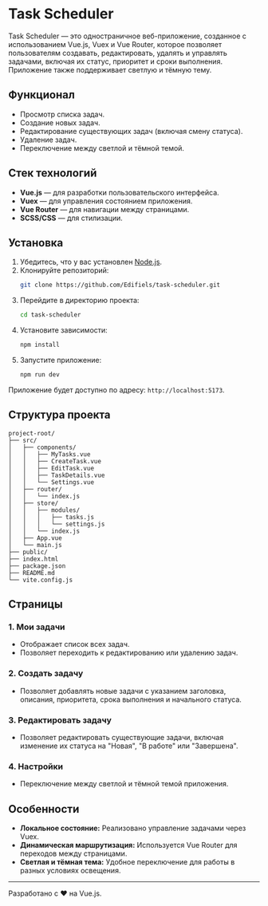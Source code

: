# Task Scheduler

Task Scheduler — это одностраничное веб-приложение, созданное с использованием Vue.js, Vuex и Vue Router, которое позволяет пользователям создавать, редактировать, удалять и управлять задачами, включая их статус, приоритет и сроки выполнения. Приложение также поддерживает светлую и тёмную тему.

## Функционал
- Просмотр списка задач.
- Создание новых задач.
- Редактирование существующих задач (включая смену статуса).
- Удаление задач.
- Переключение между светлой и тёмной темой.

## Стек технологий
- **Vue.js** — для разработки пользовательского интерфейса.
- **Vuex** — для управления состоянием приложения.
- **Vue Router** — для навигации между страницами.
- **SCSS/CSS** — для стилизации.

## Установка
1. Убедитесь, что у вас установлен [Node.js](https://nodejs.org/).
2. Клонируйте репозиторий:
   ```bash
   git clone https://github.com/Edifiels/task-scheduler.git
   ```
3. Перейдите в директорию проекта:
   ```bash
   cd task-scheduler
   ```
4. Установите зависимости:
   ```bash
   npm install
   ```
5. Запустите приложение:
   ```bash
   npm run dev
   ```

Приложение будет доступно по адресу: `http://localhost:5173`.

## Структура проекта
```
project-root/
├── src/
│   ├── components/
│   │   ├── MyTasks.vue
│   │   ├── CreateTask.vue
│   │   ├── EditTask.vue
│   │   ├── TaskDetails.vue
│   │   └── Settings.vue
│   ├── router/
│   │   └── index.js
│   ├── store/
│   │   ├── modules/
│   │   │   ├── tasks.js
│   │   │   └── settings.js
│   │   └── index.js
│   ├── App.vue
│   └── main.js
├── public/
├── index.html
├── package.json
├── README.md
└── vite.config.js
```

## Страницы
### 1. **Мои задачи**
- Отображает список всех задач.
- Позволяет переходить к редактированию или удалению задач.

### 2. **Создать задачу**
- Позволяет добавлять новые задачи с указанием заголовка, описания, приоритета, срока выполнения и начального статуса.

### 3. **Редактировать задачу**
- Позволяет редактировать существующие задачи, включая изменение их статуса на "Новая", "В работе" или "Завершена".

### 4. **Настройки**
- Переключение между светлой и тёмной темой приложения.

## Особенности
- **Локальное состояние:** Реализовано управление задачами через Vuex.
- **Динамическая маршрутизация:** Используется Vue Router для переходов между страницами.
- **Светлая и тёмная тема:** Удобное переключение для работы в разных условиях освещения.

---

Разработано с ❤️ на Vue.js.
